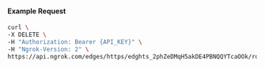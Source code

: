 <!-- Code generated for API Clients. DO NOT EDIT. -->

#### Example Request

```bash
curl \
-X DELETE \
-H "Authorization: Bearer {API_KEY}" \
-H "Ngrok-Version: 2" \
https://api.ngrok.com/edges/https/edghts_2phZeDMqH5akDE4PBNQQYTcaOOk/routes/edghtsrt_2phZeHBzezyG9JwFGS89MEaXg3x/webhook_verification
```
